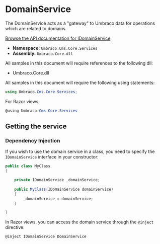 # DomainService

The DomainService acts as a "gateway" to Umbraco data for operations which are related to domains.

[Browse the API documentation for IDomainService](https://apidocs.umbraco.com/v10/csharp/api/Umbraco.Cms.Core.Services.IDomainService.html).

* **Namespace:** `Umbraco.Cms.Core.Services`
* **Assembly:** `Umbraco.Core.dll`

All samples in this document will require references to the following dll:

* Umbraco.Core.dll

All samples in this document will require the following using statements:

```csharp
using Umbraco.Cms.Core.Services;
```

For Razor views:

```csharp
@using Umbraco.Cms.Core.Services
```

## Getting the service

### Dependency Injection

If you wish to use the domain service in a class, you need to specify the `IDomainService` interface in your constructor:

```csharp
public class MyClass
{

    private IDomainService _domainService;
    
    public MyClass(IDomainService domainService)
    {
        _domainService = domainService;
    }

}
```

In Razor views, you can access the domain service through the `@inject` directive:

```csharp
@inject IDomainService DomainService
```
